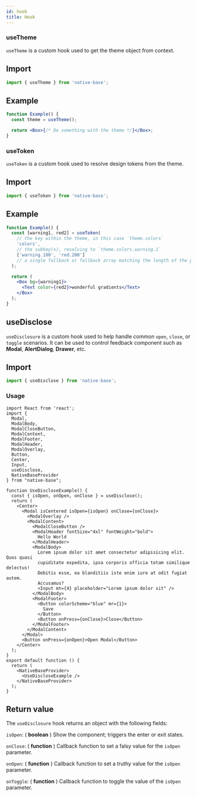 ```yaml
---
id: hook
title: Hook
---
```


### useTheme

`useTheme` is a custom hook used to get the theme object from context.

## Import

```jsx
import { useTheme } from 'native-base';
```

## Example

```jsx
function Example() {
  const theme = useTheme();

  return <Box>{/* Do something with the theme */}</Box>;
}
```

### useToken

`useToken` is a custom hook used to resolve design tokens from the theme.

## Import

```jsx
import { useToken } from 'native-base';
```

## Example

```jsx
function Example() {
  const [warning1, red2] = useToken(
    // the key within the theme, in this case `theme.colors`
    'colors',
    // the subkey(s), resolving to `theme.colors.warning.1`
    ['warning.100', 'red.200']
    // a single fallback or fallback array matching the length of the previous arg
  );

  return (
    <Box bg={warning1}>
      <Text color={red2}>wonderful gradients</Text>
    </Box>
  );
}
```

## useDisclose

`useDisclosure` is a custom hook used to help handle common `open`, `close`, or `toggle` scenarios. It can be used to control feedback component such as **Modal**, **AlertDialog**, **Drawer**, etc.

## Import

```jsx
import { useDisclose } from 'native-base';
```

### Usage

```SnackPlayer name=Hook%20Usage
import React from 'react';
import {
  Modal,
  ModalBody,
  ModalCloseButton,
  ModalContent,
  ModalFooter,
  ModalHeader,
  ModalOverlay,
  Button,
  Center,
  Input,
  useDisclose,
  NativeBaseProvider
} from "native-base";

function UseDiscloseExample() {
  const { isOpen, onOpen, onClose } = useDisclose();
  return (
    <Center>
      <Modal isCentered isOpen={isOpen} onClose={onClose}>
        <ModalOverlay />
        <ModalContent>
          <ModalCloseButton />
          <ModalHeader fontSize="4xl" fontWeight="bold">
            Hello World
          </ModalHeader>
          <ModalBody>
            Lorem ipsum dolor sit amet consectetur adipisicing elit. Quos quasi
            cupiditate expedita, ipsa corporis officia totam similique delectus!
            Debitis esse, ea blanditiis iste enim iure at odit fugiat autem.
            Accusamus?
            <Input mt={4} placeholder="Lorem ipsum dolor sit" />
          </ModalBody>
          <ModalFooter>
            <Button colorScheme="blue" mr={1}>
              Save
            </Button>
            <Button onPress={onClose}>Close</Button>
          </ModalFooter>
        </ModalContent>
      </Modal>
      <Button onPress={onOpen}>Open Modal</Button>
    </Center>
  );
}
export default function () {
  return (
    <NativeBaseProvider>
      <UseDiscloseExample />
    </NativeBaseProvider>
  );
}
```

## Return value

The `useDisclosure` hook returns an object with the following fields:

`isOpen`: ( **boolean** ) Show the component; triggers the enter or exit states.

`onClose`: ( **function** ) Callback function to set a falsy value for the `isOpen` parameter.

`onOpen`: ( **function** ) Callback function to set a truthy value for the `isOpen` parameter.

`onToggle`: ( **function** ) Callback function to toggle the value of the `isOpen` parameter.
